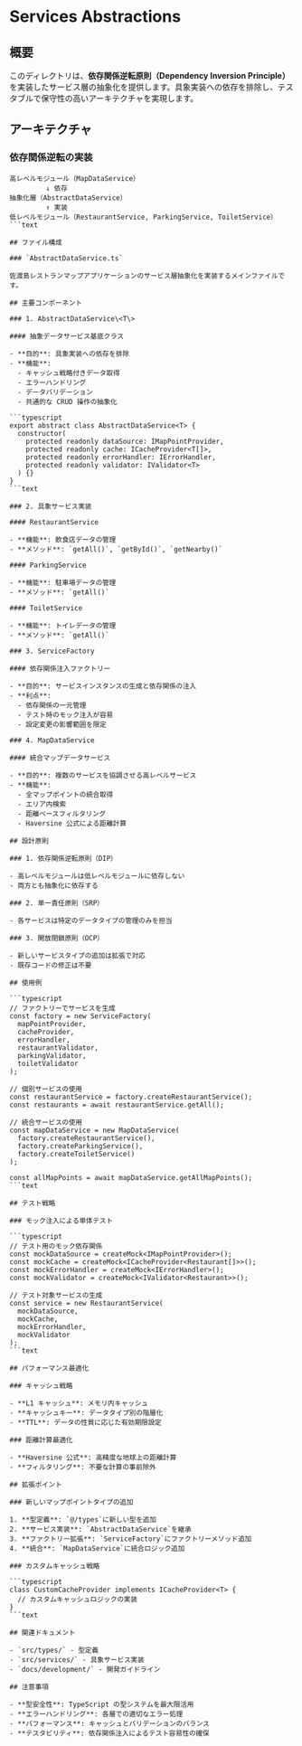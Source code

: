 # Services Abstractions

## 概要

このディレクトリは、**依存関係逆転原則（Dependency Inversion Principle）** を実装したサービス層の抽象化を提供します。具象実装への依存を排除し、テスタブルで保守性の高いアーキテクチャを実現します。

## アーキテクチャ

### 依存関係逆転の実装

```text
高レベルモジュール（MapDataService）
         ↓ 依存
抽象化層（AbstractDataService）
         ↑ 実装
低レベルモジュール（RestaurantService, ParkingService, ToiletService）
```text

## ファイル構成

### `AbstractDataService.ts`

佐渡島レストランマップアプリケーションのサービス層抽象化を実装するメインファイルです。

## 主要コンポーネント

### 1. AbstractDataService\<T\>

#### 抽象データサービス基底クラス

- **目的**: 具象実装への依存を排除
- **機能**:
  - キャッシュ戦略付きデータ取得
  - エラーハンドリング
  - データバリデーション
  - 共通的な CRUD 操作の抽象化

```typescript
export abstract class AbstractDataService<T> {
  constructor(
    protected readonly dataSource: IMapPointProvider,
    protected readonly cache: ICacheProvider<T[]>,
    protected readonly errorHandler: IErrorHandler,
    protected readonly validator: IValidator<T>
  ) {}
}
```text

### 2. 具象サービス実装

#### RestaurantService

- **機能**: 飲食店データの管理
- **メソッド**: `getAll()`, `getById()`, `getNearby()`

#### ParkingService

- **機能**: 駐車場データの管理
- **メソッド**: `getAll()`

#### ToiletService

- **機能**: トイレデータの管理
- **メソッド**: `getAll()`

### 3. ServiceFactory

#### 依存関係注入ファクトリー

- **目的**: サービスインスタンスの生成と依存関係の注入
- **利点**:
  - 依存関係の一元管理
  - テスト時のモック注入が容易
  - 設定変更の影響範囲を限定

### 4. MapDataService

#### 統合マップデータサービス

- **目的**: 複数のサービスを協調させる高レベルサービス
- **機能**:
  - 全マップポイントの統合取得
  - エリア内検索
  - 距離ベースフィルタリング
  - Haversine 公式による距離計算

## 設計原則

### 1. 依存関係逆転原則（DIP）

- 高レベルモジュールは低レベルモジュールに依存しない
- 両方とも抽象化に依存する

### 2. 単一責任原則（SRP）

- 各サービスは特定のデータタイプの管理のみを担当

### 3. 開放閉鎖原則（OCP）

- 新しいサービスタイプの追加は拡張で対応
- 既存コードの修正は不要

## 使用例

```typescript
// ファクトリーでサービスを生成
const factory = new ServiceFactory(
  mapPointProvider,
  cacheProvider,
  errorHandler,
  restaurantValidator,
  parkingValidator,
  toiletValidator
);

// 個別サービスの使用
const restaurantService = factory.createRestaurantService();
const restaurants = await restaurantService.getAll();

// 統合サービスの使用
const mapDataService = new MapDataService(
  factory.createRestaurantService(),
  factory.createParkingService(),
  factory.createToiletService()
);

const allMapPoints = await mapDataService.getAllMapPoints();
```text

## テスト戦略

### モック注入による単体テスト

```typescript
// テスト用のモック依存関係
const mockDataSource = createMock<IMapPointProvider>();
const mockCache = createMock<ICacheProvider<Restaurant[]>>();
const mockErrorHandler = createMock<IErrorHandler>();
const mockValidator = createMock<IValidator<Restaurant>>();

// テスト対象サービスの生成
const service = new RestaurantService(
  mockDataSource,
  mockCache,
  mockErrorHandler,
  mockValidator
);
```text

## パフォーマンス最適化

### キャッシュ戦略

- **L1 キャッシュ**: メモリ内キャッシュ
- **キャッシュキー**: データタイプ別の階層化
- **TTL**: データの性質に応じた有効期限設定

### 距離計算最適化

- **Haversine 公式**: 高精度な地球上の距離計算
- **フィルタリング**: 不要な計算の事前除外

## 拡張ポイント

### 新しいマップポイントタイプの追加

1. **型定義**: `@/types`に新しい型を追加
2. **サービス実装**: `AbstractDataService`を継承
3. **ファクトリー拡張**: `ServiceFactory`にファクトリーメソッド追加
4. **統合**: `MapDataService`に統合ロジック追加

### カスタムキャッシュ戦略

```typescript
class CustomCacheProvider implements ICacheProvider<T> {
  // カスタムキャッシュロジックの実装
}
```text

## 関連ドキュメント

- `src/types/` - 型定義
- `src/services/` - 具象サービス実装
- `docs/development/` - 開発ガイドライン

## 注意事項

- **型安全性**: TypeScript の型システムを最大限活用
- **エラーハンドリング**: 各層での適切なエラー処理
- **パフォーマンス**: キャッシュとバリデーションのバランス
- **テスタビリティ**: 依存関係注入によるテスト容易性の確保
